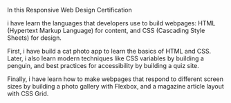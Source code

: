 In this Responsive Web Design Certification

i have learn the languages that developers use to build webpages: HTML (Hypertext Markup Language) for content, and CSS (Cascading Style Sheets) for design.

First, i have  build a cat photo app to learn the basics of HTML and CSS. Later, i also  learn modern techniques like CSS variables by building a penguin, and best practices for accessibility by building a quiz site.

Finally, i have learn how to make webpages that respond to different screen sizes by building a photo gallery with Flexbox, and a magazine article layout with CSS Grid.
